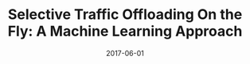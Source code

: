 ---
title: "Selective Traffic Offloading On the Fly: A Machine Learning Approach"
authors:
- Zaiyang Tang
- Peng Li
- Song Guo
- Xiaofei Liao
- Hai Jin
date: "2017-06-01"
doi: ""


# Publication type.
# Legend: 0 = Uncategorized; 1 = Conference paper; 2 = Journal article;
# 3 = Preprint / Working Paper; 4 = Report; 5 = Book; 6 = Book section;
# 7 = Thesis; 8 = Patent
publication_types: ["1"]

# Publication name and optional abbreviated publication name.
publication: In *IEEE International Conference on Parallel and Distributed Systems*
publication_short: In *ICDCS*

# links:
# - name: Custom Link
#   url: http://example.org
url_pdf: https://ieeexplore.ieee.org/document/7980199
# url_code: '#'
# url_dataset: '#'
# url_poster: '#'
# url_project: ''
# url_slides: ''
# url_video: '#'

# Featured image
# To use, add an image named `featured.jpg/png` to your page's folder. 
# image:
#   caption: 'Image credit: [**Unsplash**](https://unsplash.com/photos/pLCdAaMFLTE)'
#   focal_point: ""
#   preview_only: false

# Associated Projects (optional).
#   Associate this publication with one or more of your projects.
#   Simply enter your project's folder or file name without extension.
#   E.g. `internal-project` references `content/project/internal-project/index.md`.
#   Otherwise, set `projects: []`.
projects: []
---